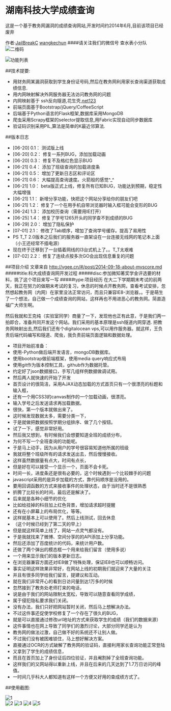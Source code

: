 湖南科技大学成绩查询
=====
这是一个基于教务网漏洞的成绩查询网站,开发时间约2014年6月,目前该项目已经废弃

作者:[JailBreakC](https://github.com/JailBreakC) [wangkechun](https://github.com/wangkechun)
####请关注我们的微信号 查水表小分队
![二维码](screenshoot/ewm.jpg)

![功能列表](screenshoot/menu.png)

##技术提要:
- 用财务网某漏洞获取到学生身份证号码,然后在教务网利用家长查询渠道获取成绩信息.
- 用内网映射解决外网服务器无法访问教务网的问题
- 内网映射基于 ssh反向隧道,花生壳,[net123](http://www.nat123.com/)
- 前端页面基于Bootstrap/jQuery/CoffeeScript
- 后端基于Python语言的Flask框架,数据库采用MongoDB
- 爬虫采用Scrapy框架的selector提取信息,用Fabric实现自动同步数据库
- 验证码识别采用PIL,算法是简单的K最近邻算法.

##版本日志
- [06-20] 0.1： 测试版上线
- [06-20] 0.2： 修复一系列BUG，添加加载动画
- [06-20] 0.3： 修复不及格红色显示BUG
- [06-21] 0.4： 添加了班级查询的加载进度条
- [06-21] 0.5： 增加了更新日志区和评论区
- [06-21] 0.6： 大幅提高查询速度。火箭般的感觉^_^
- [06-21] 1.0： beta版正式上线，修复所有已知BUG，功能达到预期，稳定性大幅增强
- [06-21] 1.1： 新增分享功能，快把这个网站分享给你的朋友们吧
- [06-21] 1.2： 修复了一个在用手机自带浏览器时输入框可能会变形的BUG
- [06-24] 1.3： 添加校历查询（需要用IE打开）
- [06-25] 1.4： 修复了学号1265开头的同学查不到成绩的BUG
- [06-29] 2.0： 增加了隐私保护
- [07-01] 2.1： 修改了Tab顺序，增加了查询学号缓存。提高了易用性
- PS T_T   2.0版本之后我们的服务器一直架设在一台连接无线网的笔记本上面（小王还经常不插电源）
- 现在终于迁移到了一台插着网线的I3台式机上了。。T_T太艰难
- [07-02] 2.2：   修复了连续点按多次GO会出现信息重复的问题

##项目介绍
文章来自 http://vgee.cn/#/post/2014-09-18-about-myscore.md
#####title:科大成绩查询网开发过程
#####disc:参加微知著奖学金评选要的材料，挑了这个项目来写一写
#####type:项目经历
在大二下学期期末考试的前两天，我正在努力的做期末考试的复习，休息的时候点开教务网，查看考试安排，忽然想起教务网（内网）在家里没法正常访问，而且只兼容IE8-浏览器，。于是萌生了一个想法，自己做一个成绩查询的网站，这样再也不用进恶心的教务网。简直造福广大师生啊。

然后我就和王克纯（实验室同学）商量了一下，发现他也正有此意，于是我们两一拍即合，准备共同开发这个网站。我们采用的基本原理是ssh隧道内网穿透. 把教务网映射出去,然后我们还有个digitalocean vps,可以用作服务器。就这样，王负责后端代码编写和隧道、爬虫，我负责前端页面逻辑和数据处理。

- 项目开始前准备：
- 使用-Python做后端开发语言，mongoDB数据库。
-  使用bootstrap做前端框架，使用media query响应式布局
-  使用git作为版本控制工具，github作为数据托管。
-  约定好了json数据接口，手写几组样例数据做调试用。
-  然后两人就快速的开始了开发
-  首页设计的很简洁，采用AJAX动态加载的方式首页只有一个很漂亮的标题和输入框，
-  还有一个用CSS3的canvas制作的一个加载动画，很漂亮。
-  输入学号之后发送请求再加载数据。
-  很快，第一个版本就做出来了。
-  这时候发现数据太多，需要分类一下，
-  于是就做把数据按照学期分组排序、做了几个按钮。
-  试了一下，感觉非常好用。
-  然后我又想到，有时候我们会想要知道全班的成绩分布，
-  为何不写一个全班查询的功能呢。
-  于是马上动手，因为从用户的学号很容易知道他所属的班级
-  我就将整个班级所有的请求发送出去，然后慢慢接收。
-  这样虽然数据量有点大，时间有点长，
-  但是好在可以接受一个显示一个，页面不会卡死。
-  时间一长，进度条还是很有必要的，这个时候遇到一个比较棘手的问题
-  javascript采用的是异步加载的方式，靠代码顺序是没用的。
-  要用回调函数的方式来接收事件的处理状态，由于当时还不是很熟悉
-  折腾了比较长的时间，最后还是解决了。
-  后来就是各种小细节的优化
-  比如给挂掉的科目加上红色背景，增加请求超时提醒
-  还有在小屏幕上的布局优化，等等。
-  这样就基本上可以使用了。然后上线测试，回去休息
-  （这个时候已经到了第二天的早上）
-  但是就这样简单上线了，网站一点灵气都没有。
-  于是我就找来了微博、空间分享的的API添加上分享功能。
-  然后还添加了百度统计的代码，来统计用户数。
-  还做了两个弹出的模态框一个用来给我们留言（使用多说）
-  一个用来显示我们的版本更新日志。
-  在浏览器兼容方面还对IE8做了特殊处理，保证IE8也可以顺畅访问。
-  事实证明这样效果非常好，在网站上线的初期我们就迎来了大量的关注
-  并且有很多同学给我们留言，提建议和互动。
-  就在我们非常开心的看到日访问量到达1万多的时候
-  忽然接到了教务处老师打来的电话，
-  说是由于我们的网站限制太宽松，导致可以随意查看同学成绩，
-  属于侵犯隐私要求我们关闭。
-  没有办法，我们只好把网站暂时关闭，然后马上想解决办法。
-  不过这件事还促使学校修复了一个存在了很久的BUG，
-  就是可以直接通过修改url地址的方式来获取学生的成绩（我们的数据来源）
-  这件事情也在网上导致了同学们的激烈讨论，大部分同学还是认为
-  教务网的做法过激，自己做不好的系统还不让别人做。
-  不过我们没有被困难锁住，马上想好解决方案。
-  直接通过OCR的方式破解了教务网的验证码，直接利用家长查询功能正常登陆
-  又拿到了学生的成绩信息，
-  而且在首页加上了身份证后四位验证，并且阉割掉了全班查询功能。
-  这样我们的又网站得以重新上线，并且在后来的几天达到了1.7万日访问的峰值。
-  一时间几乎科大人都知道有这样一个方便又好用的查成绩方式了。

##使用截图:

![1](screenshoot/1.png)  
![2](screenshoot/2.png)
![3](screenshoot/3.png)
![4](screenshoot/4.png)
![5](screenshoot/5.png)
